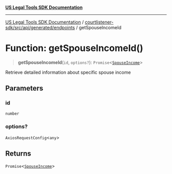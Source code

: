 [**US Legal Tools SDK Documentation**](../../../../../../README.md)

***

[US Legal Tools SDK Documentation](../../../../../../README.md) / [courtlistener-sdk/src/api/generated/endpoints](../README.md) / getSpouseIncomeId

# Function: getSpouseIncomeId()

> **getSpouseIncomeId**(`id`, `options?`): `Promise`\<[`SpouseIncome`](../../model/interfaces/SpouseIncome.md)\>

Retrieve detailed information about specific spouse income

## Parameters

### id

`number`

### options?

`AxiosRequestConfig`\<`any`\>

## Returns

`Promise`\<[`SpouseIncome`](../../model/interfaces/SpouseIncome.md)\>
